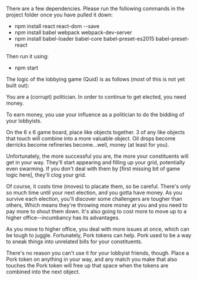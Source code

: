 There are a few dependencies. Please run the following commands in the project folder once you have pulled it down:
* npm install react react-dom --save
* npm install babel webpack webpack-dev-server
* npm install babel-loader babel-core babel-preset-es2015 babel-preset-react

Then run it using:
* npm start


The logic of the lobbying game (Quid) is as follows (most of this is not yet built out):

You are a (corrupt) politician. In order to continue to get elected, you need money.

To earn money, you use your influence as a politician to do the bidding of your lobbyists.

On the 6 x 6 game board, place like objects together.
3 of any like objects that touch will combine into a more valuable object.
Oil drops become derricks become refineries become...well, money (at least for you).

Unfortunately, the more successful you are, the more your constituents will get in your way.
They'll start appearing and filling up your grid, potentially even swarming.
If you don't deal with them by [first missing bit of game logic here], they'll clog your grid.

Of course, it costs time (moves) to placate them, so be careful.
There's only so much time until your next election, and you gotta have money.
As you survive each election, you'll discover some challengers are tougher than others,
Which means they're throwing more money at you and you need to pay more to shout them down.
It's also going to cost more to move up to a higher office--incumbancy has its advantages.

As you move to higher office, you deal with more issues at once, which can be tough to juggle.
Fortunately, Pork tokens can help. Pork used to be a way to sneak things into unrelated bills for your constituents.

There's no reason you can't use it for your lobbyist friends, though.
Place a Pork token on anything in your way, and any match you make that also touches the Pork token will free up that space when the tokens are combined into the next object.
